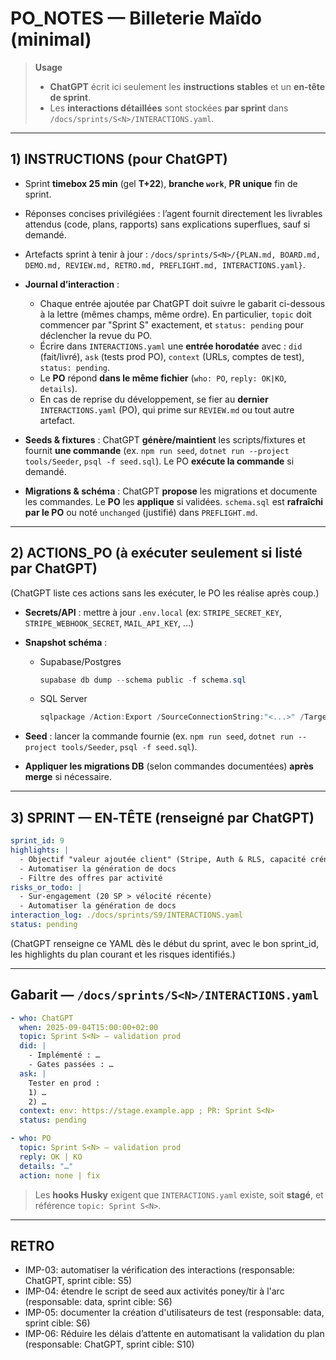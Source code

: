 # PO_NOTES — Billeterie Maïdo (minimal)

> **Usage**
>
> - **ChatGPT** écrit ici seulement les **instructions stables** et un **en‑tête de sprint**.
> - Les **interactions détaillées** sont stockées **par sprint** dans `/docs/sprints/S<N>/INTERACTIONS.yaml`.

---

## 1) INSTRUCTIONS (pour ChatGPT)

- Sprint **timebox 25 min** (gel **T+22**), **branche `work`**, **PR unique** fin de sprint.
- Réponses concises privilégiées : l’agent fournit directement les livrables attendus (code, plans, rapports) sans explications superflues, sauf si demandé.
- Artefacts sprint à tenir à jour : `/docs/sprints/S<N>/{PLAN.md, BOARD.md, DEMO.md, REVIEW.md, RETRO.md, PREFLIGHT.md, INTERACTIONS.yaml}`.
- **Journal d’interaction** :
  - Chaque entrée ajoutée par ChatGPT doit suivre le gabarit ci-dessous à la lettre (mêmes champs, même ordre). En particulier, `topic` doit commencer par "Sprint S<N>" exactement, et `status: pending` pour déclencher la revue du PO.
  - Écrire dans `INTERACTIONS.yaml` une **entrée horodatée** avec : `did` (fait/livré), `ask` (tests prod PO), `context` (URLs, comptes de test), `status: pending`.
  - Le **PO** répond **dans le même fichier** (`who: PO`, `reply: OK|KO`, `details`).
  - En cas de reprise du développement, se fier au **dernier** `INTERACTIONS.yaml` (PO), qui prime sur `REVIEW.md` ou tout autre artefact.

- **Seeds & fixtures** : ChatGPT **génère/maintient** les scripts/fixtures et fournit **une commande** (ex. `npm run seed`, `dotnet run --project tools/Seeder`, `psql -f seed.sql`). Le PO **exécute la commande** si demandé.
- **Migrations & schéma** : ChatGPT **propose** les migrations et documente les commandes. Le **PO** les **applique** si validées. `schema.sql` est **rafraîchi par le PO** ou noté `unchanged` (justifié) dans `PREFLIGHT.md`.

---

## 2) ACTIONS_PO (à exécuter seulement si listé par ChatGPT)

(ChatGPT liste ces actions sans les exécuter, le PO les réalise après coup.)

- **Secrets/API** : mettre à jour `.env.local` (ex: `STRIPE_SECRET_KEY`, `STRIPE_WEBHOOK_SECRET`, `MAIL_API_KEY`, …)
- **Snapshot schéma** :
  - Supabase/Postgres

    ```powershell
    supabase db dump --schema public -f schema.sql
    ```

  - SQL Server

    ```powershell
    sqlpackage /Action:Export /SourceConnectionString:"<...>" /TargetFile:schema.sql
    ```

- **Seed** : lancer la commande fournie (ex. `npm run seed`, `dotnet run --project tools/Seeder`, `psql -f seed.sql`).
- **Appliquer les migrations DB** (selon commandes documentées) **après merge** si nécessaire.

---

## 3) SPRINT — EN‑TÊTE (renseigné par ChatGPT)

```yaml
sprint_id: 9
highlights: |
  - Objectif "valeur ajoutée client" (Stripe, Auth & RLS, capacité créneaux)
  - Automatiser la génération de docs
  - Filtre des offres par activité
risks_or_todo: |
  - Sur-engagement (20 SP > vélocité récente)
  - Automatiser la génération de docs
interaction_log: ./docs/sprints/S9/INTERACTIONS.yaml
status: pending
```

(ChatGPT renseigne ce YAML dès le début du sprint, avec le bon sprint_id, les highlights du plan courant et les risques identifiés.)

---

## Gabarit — `/docs/sprints/S<N>/INTERACTIONS.yaml`

```yaml
- who: ChatGPT
  when: 2025-09-04T15:00:00+02:00
  topic: Sprint S<N> — validation prod
  did: |
    - Implémenté : …
    - Gates passées : …
  ask: |
    Tester en prod :
    1) …
    2) …
  context: env: https://stage.example.app ; PR: Sprint S<N>
  status: pending

- who: PO
  topic: Sprint S<N> — validation prod
  reply: OK | KO
  details: "…"
  action: none | fix
```

> Les **hooks Husky** exigent que `INTERACTIONS.yaml` existe, soit **stagé**, et référence `topic: Sprint S<N>`.

---

## RETRO

- IMP-03: automatiser la vérification des interactions (responsable: ChatGPT, sprint cible: S5)
- IMP-04: étendre le script de seed aux activités poney/tir à l'arc (responsable: data, sprint cible: S6)
- IMP-05: documenter la création d'utilisateurs de test (responsable: data, sprint cible: S6)
- IMP-06: Réduire les délais d’attente en automatisant la validation du plan (responsable: ChatGPT, sprint cible: S10)
